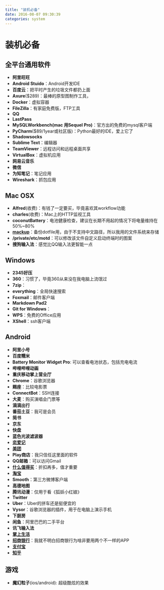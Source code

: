 ```yaml
---
title: "装机必备"
date: 2016-08-07 09:30:39
categories: system
---
```

# 装机必备

## 全平台通用软件
- **阿里旺旺**
- **Android Stuido**：Android开发IDE
- **百度云**：把平时产生的垃圾文件都扔上面
- **Axure**($289)：最棒的原型图制作工具，
- **Docker**：虚拟容器
- **FileZilla**：有家庭免费版，FTP工具
- **QQ**
- **LastPass**
- **MySQLWorkbench(mac 用Sequel Pro)**：官方出的免费的mysql客户端
- **PyCharm**($89/1year或社区版)：Python最好的IDE，爱上它了
- **Shadowsocks**
- **Sublime Text**：编辑器
- **TeamViewer**：远程访问和远程桌面共享
- **VirtualBox**：虚拟机应用
- **网易云音乐**
- **微信**
- **为知笔记**：笔记应用
- **Wireshark**：抓包应用

## Mac OSX
- **Alfred**(收费)：有钱了一定要买，毕竟喜欢其workflow功能
- **charles**(收费)：Mac上的HTTP监视工具
- **coconutBattery**：电池健康检查，建议在长期不用起的情况下将电量维持在50%~80%
- **[mackup](https://github.com/lra/mackup)**：备份dotfile用，由于不支持中文路径，所以我用的文件系统来存储
- **/private/etc/motd**：可以修改该文件自定义启动终端时的图案
- **搜狗输入法**：感觉比QQ输入法更智能一点

## Windows
- **2345好压**
- **360**：习惯了，毕竟360从来没在我电脑上流氓过
- **7zip**：
- **everything**：全局快速搜索
- **Foxmail**：邮件客户端
- **Markdown Pad2**
- **Git for Windows**：
- **WPS**：免费的Office应用
- **XShell**：ssh客户端

## Android
- **阿里小号**
- **百度糯米**
- **Battery Monitor Widget Pro**: 可以查看电池状态，包括充电电流
- **哔哩哔哩动画**
- **重庆移动掌上营业厅**
- **Chrome**：谷歌浏览器
- **赐座**：比较电影票
- **ConnectBot**：SSH连接
- **大麦**：购买演唱会门票等
- **滴滴出行**
- **番茄土豆**：我可是会员
- **简书**
- **京东**
- **快盘**
- **蓝色光波滤波器**
- **[恋爱记](https://play.google.com/store/apps/details?id=com.lianaibiji.dev)**
- **[美团](https://play.google.com/store/apps/details?id=com.sankuai.meituan)**
- **Play商店**：我只信任这里面的软件
- **QQ邮箱**：可以访问Gmail
- **[什么值得买](https://play.google.com/store/apps/details?id=com.smzdm.client.android)**：折扣再多，值才重要
- **[淘宝](https://play.google.com/store/apps/details?id=com.taobao.taobao)**
- **Smooth**：第三方微博客户端
- **高德地图**
- **腾讯动漫**：仅用于看《狐妖小红娘》
- **Twitter**
- **Uber**：Uber的拼车还是挺便宜的
- **Vysor**：谷歌浏览器的插件，用于在电脑上演示手机
- **下厨房**
- **闲鱼**：阿里巴巴的二手平台
- **讯飞输入法**
- **[掌上生活](https://play.google.com/store/apps/details?id=com.cmbchina.ccd.pluto.cmbActivity)**
- **[招商银行](https://play.google.com/store/apps/details?id=cmb.pb)**：我就不明白招商银行为啥非要用两个不一样的APP
- **[支付宝](https://play.google.com/store/apps/details?id=com.eg.android.AlipayGphone)**
- **[知乎](https://play.google.com/store/apps/details?id=com.zhihu.android)**

## 游戏
- **魔幻粒子**(ios/android): 超级酷炫的效果
